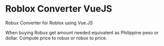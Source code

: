 # Roblox Converter VueJS
Robux Converter for Roblox using Vue.JS
 
When buying Robux get amount needed equivalent as Philippine peso or dollar. 
Compute price to robux or robux to price.

